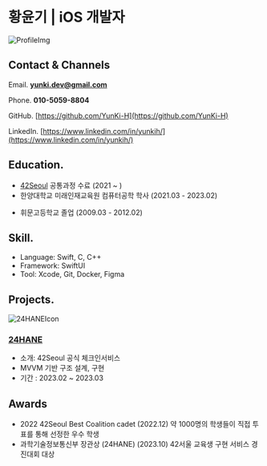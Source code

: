 # 황윤기 | iOS 개발자

![ProfileImg](https://github.com/YunKi-H/RESUME/assets/80469941/f6499aff-5e76-4fad-8b16-07f4554d44b1)


## Contact & Channels

Email. **yunki.dev@gmail.com**

Phone. **010-5059-8804**

GitHub. [https://github.com/YunKi-H](https://github.com/YunKi-H)

LinkedIn. [https://www.linkedin.com/in/yunkih/](https://www.linkedin.com/in/yunkih/)

<!-- ## Experience. -->

## Education.
<!-- - [Apple Developer Academy @POSTECH](https://developeracademy.postech.ac.kr) (2024.03 ~ 2024.12) -->
- [42Seoul](https://42seoul.kr/) 공통과정 수료 (2021 ~ )
- 한양대학교 미래인재교육원 컴퓨터공학 학사 (2021.03 - 2023.02)
<!-- - 세종대학교 경영학과 중퇴 (2012.03 - 2016.09) -->
- 휘문고등학교 졸업 (2009.03 - 2012.02)

## Skill.
- Language: Swift, C, C++
- Framework: SwiftUI
- Tool: Xcode, Git, Docker, Figma

## Projects.

![24HANEIcon](https://github.com/YunKi-H/RESUME/assets/80469941/f478df74-8d26-4d69-9e08-8984057b2b38)

### [24HANE](https://github.com/ittzggd/24HANE_ver2)
- 소개: 42Seoul 공식 체크인서비스
- MVVM 기반 구조 설계, 구현
- 기간 : 2023.02 ~ 2023.03

<!-- ## 병역
2017-04-20 ~ 2019-04-04 공익근무 소집해제 -->

## Awards
- 2022 42Seoul Best Coalition cadet (2022.12)
  약 1000명의 학생들이 직접 투표를 통해 선정한 우수 학생
- 과학기술정보통신부 장관상 (24HANE) (2023.10)
  42서울 교육생 구현 서비스 경진대회 대상
